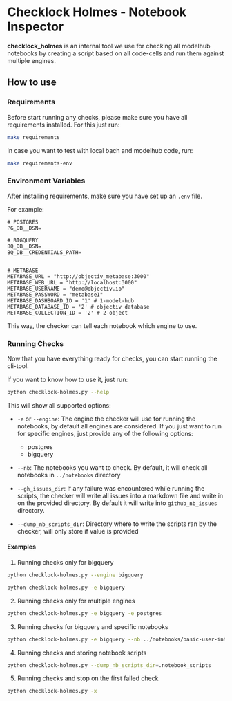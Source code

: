 # Checklock Holmes - Notebook Inspector

**checklock_holmes** is an internal tool we use for checking all modelhub notebooks by creating a script based on
all code-cells and run them against multiple engines.


## How to use

### Requirements

Before start running any checks, please make sure you have all requirements installed. For this just run:

```bash
make requirements
```

In case you want to test with local bach and modelhub code, run:

```bash
make requirements-env
```

### Environment Variables

After installing requirements, make sure you have set up an `.env` file.

For example:
```text
# POSTGRES
PG_DB__DSN=

# BIGQUERY
BQ_DB__DSN=
BQ_DB__CREDENTIALS_PATH=


# METABASE
METABASE_URL = "http://objectiv_metabase:3000"
METABASE_WEB_URL = "http://localhost:3000"
METABASE_USERNAME = "demo@objectiv.io"
METABASE_PASSWORD = "metabase1"
METABASE_DASHBOARD_ID = '1' # 1-model-hub
METABASE_DATABASE_ID = '2' # objectiv database
METABASE_COLLECTION_ID = '2' # 2-object
```
This way, the checker can tell each notebook which engine to use.

### Running Checks

Now that you have everything ready for checks, you can start running the cli-tool.

If you want to know how to use it, just run:

```bash
python checklock-holmes.py --help
```

This will show all supported options:
* `-e` or `--engine`: The engine the checker will use for running the notebooks, by default all engines are considered.
  If you just want to run for specific engines, just provide any of the following options:
  * postgres
  * bigquery

* `--nb`: The notebooks you want to check. By default, it will check all notebooks in `../notebooks` directory
* `--gh_issues_dir`: If any failure was encountered while running the scripts, the checker will write all issues into 
   a markdown file and write in on the provided directory. By default it will write into `github_nb_issues` directory.
* `--dump_nb_scripts_dir`: Directory where to write the scripts ran by the checker, will only store if value is provided

#### Examples

1. Running checks only for bigquery

```bash
python checklock-holmes.py --engine bigquery
```

```bash
python checklock-holmes.py -e bigquery
```

2. Running checks only for multiple engines

```bash
python checklock-holmes.py -e bigquery -e postgres
```

3. Running checks for bigquery and specific notebooks

```bash
python checklock-holmes.py -e bigquery --nb ../notebooks/basic-user-intent.ipynb --nb ../notebooks/basic-product-analytics.ipynb
```

4. Running checks and storing notebook scripts

```bash
python checklock-holmes.py --dump_nb_scripts_dir=.notebook_scripts
```

5. Running checks and stop on the first failed check
```bash
python checklock-holmes.py -x 
```
